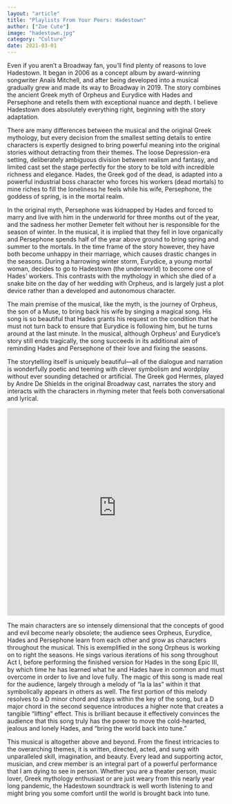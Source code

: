 ```yaml
---
layout: "article"
title: "Playlists From Your Peers: Hadestown"
author: ["Zoe Cute"]
image: "hadestown.jpg"
category: "Culture"
date: 2021-03-01
---
```


Even if you aren’t a Broadway fan, you’ll find plenty of reasons to love Hadestown. It began in 2006 as a concept album by award-winning songwriter Anaïs Mitchell, and after being developed into a musical gradually grew and made its way to Broadway in 2019. The story combines the ancient Greek myth of Orpheus and Eurydice with Hades and Persephone and retells them with exceptional nuance and depth. I believe Hadestown does absolutely everything right, beginning with the story adaptation.

There are many differences between the musical and the original Greek mythology, but every decision from the smallest setting details to entire characters is expertly designed to bring powerful meaning into the original stories without detracting from their themes. The loose Depression-era setting, deliberately ambiguous division between realism and fantasy, and limited cast set the stage perfectly for the story to be told with incredible richness and elegance. Hades, the Greek god of the dead, is adapted into a powerful industrial boss character who forces his workers (dead mortals) to mine riches to fill the loneliness he feels while his wife, Persephone, the goddess of spring, is in the mortal realm.

In the original myth, Persephone was kidnapped by Hades and forced to marry and live with him in the underworld for three months out of the year, and the sadness her mother Demeter felt without her is responsible for the season of winter. In the musical, it is implied that they fell in love organically and Persephone spends half of the year above ground to bring spring and summer to the mortals. In the time frame of the story however, they have both become unhappy in their marriage, which causes drastic changes in the seasons. During a harrowing winter storm, Eurydice, a young mortal woman, decides to go to Hadestown (the underworld) to become one of Hades’ workers. This contrasts with the mythology in which she died of a snake bite on the day of her wedding with Orpheus, and is largely just a plot device rather than a developed and autonomous character.

The main premise of the musical, like the myth, is the journey of Orpheus, the son of a Muse, to bring back his wife by singing a magical song. His song is so beautiful that Hades grants his request on the condition that he must not turn back to ensure that Eurydice is following him, but he turns around at the last minute. In the musical, although Orpheus’ and Eurydice’s story still ends tragically, the song succeeds in its additional aim of reminding Hades and Persephone of their love and fixing the seasons.

The storytelling itself is uniquely beautiful––all of the dialogue and narration is wonderfully poetic and teeming with clever symbolism and wordplay without ever sounding detached or artificial. The Greek god Hermes, played by Andre De Shields in the original Broadway cast, narrates the story and interacts with the characters in rhyming meter that feels both conversational and lyrical.

<iframe height="480px" width="100%" src="https://www.youtube-nocookie.com/embed/rQ2XJAb_C18?start=22&end=43" frameborder="0" allow="autoplay; encrypted-media; picture-in-picture" allowfullscreen></iframe>

The main characters are so intensely dimensional that the concepts of good and evil become nearly obsolete; the audience sees Orpheus, Eurydice, Hades and Persephone learn from each other and grow as characters throughout the musical. This is exemplified in the song Orpheus is working on to right the seasons. He sings various iterations of his song throughout Act I, before performing the finished version for Hades in the song Epic III, by which time he has learned what he and Hades have in common and must overcome in order to live and love fully. The magic of this song is made real for the audience, largely through a melody of “la la las” within it that symbolically appears in others as well. The first portion of this melody resolves to a D minor chord and stays within the key of the song, but a D major chord in the second sequence introduces a higher note that creates a tangible “lifting” effect. This is brilliant because it effectively convinces the audience that this song truly has the power to move the cold-hearted, jealous and lonely Hades, and “bring the world back into tune.”

This musical is altogether above and beyond. From the finest intricacies to the overarching themes, it is written, directed, acted, and sung with unparalleled skill, imagination, and beauty. Every lead and supporting actor, musician, and crew member is an integral part of a powerful performance that I am dying to see in person. Whether you are a theater person, music lover, Greek mythology enthusiast or are just weary from this nearly year long pandemic, the Hadestown soundtrack is well worth listening to and might bring you some comfort until the world is brought back into tune.
